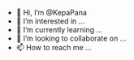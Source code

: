 - 👋 Hi, I’m @KepaPana
- 👀 I’m interested in ...
- 🌱 I’m currently learning ...
- 💞️ I’m looking to collaborate on ...
- 📫 How to reach me ...

<!---
KepaPana/KepaPana is a ✨ special ✨ repository because its `README.md` (this file) appears on your GitHub profile.
You can click the Preview link to take a look at your changes.
--->
